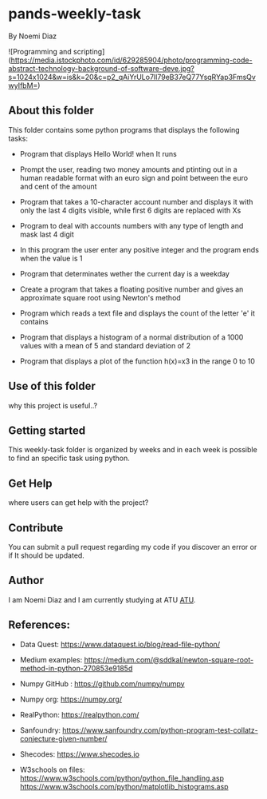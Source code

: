 # pands-weekly-task

By Noemi Diaz

![Programming and scripting] (https://media.istockphoto.com/id/629285904/photo/programming-code-abstract-technology-background-of-software-deve.jpg?s=1024x1024&w=is&k=20&c=p2_qAiYrULo7lI79eB37eQ77YsqRYap3FmsQvwyIfbM=)



## About this folder

This folder contains some python programs that displays the following tasks:


- Program that displays Hello World! when It runs

- Prompt the user, reading two money amounts and ptinting out in a human readable format with an euro sign  and point between the euro and cent of the amount 

- Program that takes a 10-character account number and displays it with only the last 4 digits visible, while first 6 digits are replaced with Xs

- Program to deal with accounts numbers with any type of length and mask last 4 digit

- In this program the user enter any positive integer and the program ends when the value is 1

- Program that determinates wether the current day is a weekday

- Create a program that takes a floating positive number and gives an approximate square root using Newton's method

- Program  which reads a text file and displays the count of the letter 'e' it contains

- Program that displays a histogram of a normal distribution of a 1000 values with a mean of 5 and standard deviation of 2
- Program that displays a plot of the function  h(x)=x3 in the range 0 to 10


## Use of this folder

why this project is useful..?


## Getting started


This weekly-task folder is organized by weeks and in each week is possible to find an specific task using python.


## Get Help

where users can get help with the project?


## Contribute

You can submit a pull request regarding my code if you discover an error or if It should be updated.


## Author 

I am Noemi Diaz and I am currently studying at ATU [ATU](https://www.atu.ie/).


## References:

 
- Data Quest: https://www.dataquest.io/blog/read-file-python/

- Medium examples: https://medium.com/@sddkal/newton-square-root-method-in-python-270853e9185d

- Numpy GitHub : https://github.com/numpy/numpy

- Numpy org: https://numpy.org/

- RealPython: https://realpython.com/

- Sanfoundry: https://www.sanfoundry.com/python-program-test-collatz-conjecture-given-number/

- Shecodes: https://www.shecodes.io

- W3schools on files:  https://www.w3schools.com/python/python_file_handling.asp
                        https://www.w3schools.com/python/matplotlib_histograms.asp




